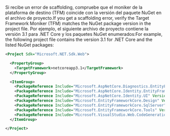 <span data-ttu-id="34f55-101">Si recibe un error de scaffolding, compruebe que el moniker de la plataforma de destino (TFM) coincide con la versión del paquete NuGet en el archivo de proyecto.</span><span class="sxs-lookup"><span data-stu-id="34f55-101">If you get a scaffolding error, verify the Target Framework Moniker (TFM) matches the NuGet package version in the project file.</span></span> <span data-ttu-id="34f55-102">Por ejemplo, el siguiente archivo de proyecto contiene la versión 3.1 para .NET Core y los paquetes NuGet enumerados:</span><span class="sxs-lookup"><span data-stu-id="34f55-102">For example, the following project file contains the version 3.1 for .NET Core and the listed NuGet packages:</span></span>

```xml
<Project Sdk="Microsoft.NET.Sdk.Web">

  <PropertyGroup>
    <TargetFramework>netcoreapp3.1</TargetFramework>
  </PropertyGroup>

  <ItemGroup>
    <PackageReference Include="Microsoft.AspNetCore.Diagnostics.EntityFrameworkCore" Version="3.1.0" />
    <PackageReference Include="Microsoft.AspNetCore.Identity.EntityFrameworkCore" Version="3.1.0" />
    <PackageReference Include="Microsoft.AspNetCore.Identity.UI" Version="3.1.0" />
    <PackageReference Include="Microsoft.EntityFrameworkCore.Design" Version="3.1.0" />
    <PackageReference Include="Microsoft.EntityFrameworkCore.SqlServer" Version="3.1.0" />
    <PackageReference Include="Microsoft.EntityFrameworkCore.Tools" Version="3.1.0" />
    <PackageReference Include="Microsoft.VisualStudio.Web.CodeGeneration.Design" Version="3.1.0" />
  </ItemGroup>

</Project>
```
